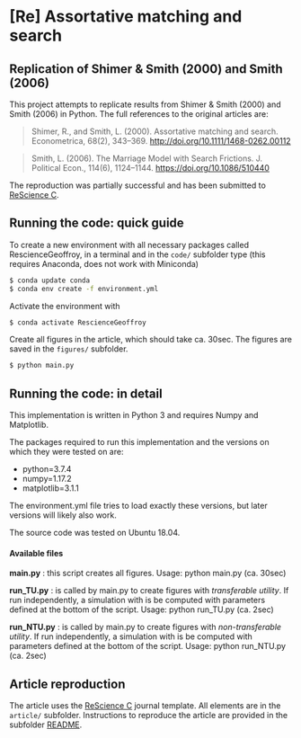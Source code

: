 # [Re] Assortative matching and search


## Replication of Shimer & Smith (2000) and Smith (2006)


This project attempts to replicate results from Shimer & Smith (2000) and Smith (2006) in Python. The full references to the original articles are:

> Shimer, R., and Smith, L. (2000). Assortative matching and search. Econometrica, 68(2), 343–369. http://doi.org/10.1111/1468-0262.00112

> Smith, L. (2006). The Marriage Model with Search Frictions. J. Political Econ., 114(6), 1124–1144. https://doi.org/10.1086/510440

The reproduction was partially successful and has been submitted to [ReScience C](https://rescience.github.io/).


## Running the code: quick guide

To create a new environment with all necessary packages called RescienceGeoffroy, in a terminal and in the `code/` subfolder type (this requires Anaconda, does not work with Miniconda)

```bash
$ conda update conda
$ conda env create -f environment.yml
```

Activate the environment with

```bash
$ conda activate RescienceGeoffroy
```

Create all figures in the article, which should take ca. 30sec. The figures are saved in the `figures/` subfolder.

```bash
$ python main.py
```




## Running the code: in detail

This implementation is written in Python 3 and requires Numpy and Matplotlib.

The packages required to run this implementation and the versions on which they were tested on are:

- python=3.7.4
- numpy=1.17.2
- matplotlib=3.1.1

The environment.yml file tries to load exactly these versions, but later versions will likely also work.

The source code was tested on Ubuntu 18.04.



#### Available files

**main.py** : this script creates all figures.
Usage: python main.py (ca. 30sec)

**run_TU.py** : is called by main.py to create figures with *transferable utility*. If run independently, a simulation with is be computed with parameters defined at the bottom of the script.
Usage: python run_TU.py (ca. 2sec)

**run_NTU.py** : is called by main.py to create figures with *non-transferable utility*. If run independently, a simulation with is be computed with parameters defined at the bottom of the script.
Usage: python run_NTU.py (ca. 2sec)


## Article reproduction

The article uses the [ReScience C](https://rescience.github.io/) journal template. All elements are in the `article/` subfolder. Instructions to reproduce the article are provided in the subfolder [README](article/README.md).
